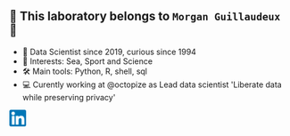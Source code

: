 
## 🧪 This laboratory belongs to `Morgan Guillaudeux` 🧪

- 👋 Data Scientist since 2019, curious since 1994
- 👀 Interests: Sea, Sport and Science
- 🛠️ Main tools: Python, R, shell, sql
- 💻 Curently working at @octopize as Lead data scientist 'Liberate data while preserving privacy'

<p>
<a href="https://fr.linkedin.com/in/morgan-guillaudeux-331275173"><img height="30" src="https://github.com/mguillaudeux/image/blob/main/img/linkedin.png?raw=true"></a>
</p>

<!---
mguillaudeux/mguillaudeux is a ✨ special ✨ repository because its `README.md` (this file) appears on your GitHub profile.
You can click the Preview link to take a look at your changes.
--->

